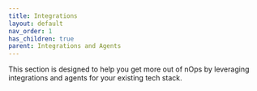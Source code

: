 ```yaml
---
title: Integrations
layout: default
nav_order: 1
has_children: true
parent: Integrations and Agents
---
```


This section is designed to help you get more out of nOps by leveraging integrations and agents for your existing tech stack.
